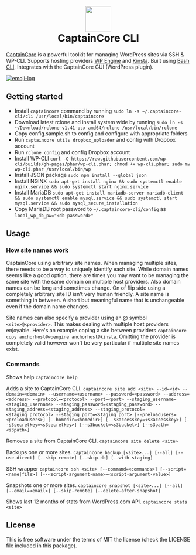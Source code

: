<h1 align="center">
  <a href="https://captaincore.io"><img src="https://captaincore.io/wp-content/uploads/2018/02/main-web-icons-captain.png" width="70" /></a><br />
CaptainCore CLI

</h1>

[CaptainCore](https://captaincore.io) is a powerful toolkit for managing WordPress sites via SSH & WP-CLI. Supports hosting providers [WP Engine](https://wpengine.com/) and [Kinsta](https://kinsta.com/). Built using [Bash CLI](https://github.com/SierraSoftworks/bash-cli). Integrates with the CaptainCore GUI (WordPress plugin). 

[![emoji-log](https://cdn.rawgit.com/ahmadawais/stuff/ca97874/emoji-log/flat.svg)](https://github.com/ahmadawais/Emoji-Log/)

## Getting started

- Install `captaincore` command by running `sudo ln -s ~/.captaincore-cli/cli /usr/local/bin/captaincore`
- Download latest rclone and install system wide by running `sudo ln -s ~/Download/rclone-v1.41-osx-amd64/rclone /usr/local/bin/rclone`
- Copy config.sample.sh to config and configure with appropriate folders
- Run `captaincore utils dropbox_uploader` and config with Dropbox account
- Run `rclone config` and config Dropbox account
- Install WP-CLI `curl -O https://raw.githubusercontent.com/wp-cli/builds/gh-pages/phar/wp-cli.phar; chmod +x wp-cli.phar; sudo mv wp-cli.phar /usr/local/bin/wp`
- Install JSON package `sudo npm install --global json`
- Install NGINX `sudo apt-get install nginx && sudo systemctl enable nginx.service && sudo systemctl start nginx.service`
- Install MariaDB `sudo apt-get install mariadb-server mariadb-client && sudo systemctl enable mysql.service && sudo systemctl start mysql.service && sudo mysql_secure_installation`
- Copy MariaDB root password to `~/.captaincore-cli/config` as `local_wp_db_pw="<db-password>"`

## Usage

### How site names work

CaptainCore using arbitrary site names. When managing multiple sites, there needs to be a way to uniquely identify each site. While domain names seems like a good option, there are times you may want to be managing the same site with the same domain on multiple host providers. Also domain names can be long and sometimes change. On of flip side using a completely arbitrary site ID isn't very human friendly. A site name is something in between. A short but meaningful name that is unchangeable even if the domain name changes.

Site names can also specify a provider using an @ symbol `<site>@<provider>`. This makes dealing with multiple host providers enjoyable. Here's an example coping a site between providers `captaincore copy anchorhost@wpengine anchorhost@kinsta`. Omitting the provider is completely valid however won't be very particular if multiple site names exist.

### Commands

Shows help
`captaincore help`

Adds a site to CaptainCore CLI.
`captaincore site add <site> --id=<id> --domain=<domain> --username=<username> --password=<password> --address=<address> --protocol=<protocol> --port=<port> --staging_username=<staging_username> --staging_password=<staging_password> --staging_address=<staging_address> --staging_protocol=<staging_protocol> --staging_port=<staging_port> [--preloadusers=<preloadusers>] [--homedir=<homedir>] [--s3accesskey=<s3accesskey>] [--s3secretkey=<s3secretkey>] [--s3bucket=<s3bucket>] [--s3path=<s3path>]`

Removes a site from CaptainCore CLI.
`captaincore site delete <site>`

Backups one or more sites.
`captaincore backup [<site>...] [--all] [--use-direct] [--skip-remote] [--skip-db] [--with-staging]`

SSH wrapper
`captaincore ssh <site> [--command=<commands>] [--script=<name|file>] [--<script-argument-name>=<script-argument-value>]`

Snapshots one or more sites.
`captaincore snapshot [<site>...] [--all] [--email=<email>] [--skip-remote] [--delete-after-snapshot]`

Shows last 12 months of stats from WordPress.com API.
`captaincore stats <site>`

## License
This is free software under the terms of MIT the license (check the LICENSE file included in this package).
